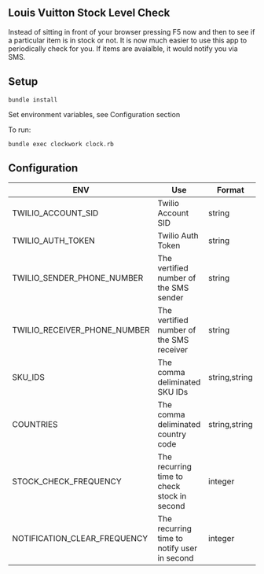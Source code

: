 ## Louis Vuitton Stock Level Check

Instead of sitting in front of your browser pressing F5 now and then to see if a particular item is in stock or not. It is now much easier to use this app to periodically check for you. If items are avaialble, it would notify you via SMS.

## Setup

`bundle install`

Set environment variables, see Configuration section

To run:

`bundle exec clockwork clock.rb`

## Configuration

ENV | Use | Format | Default
--- | --- | --- | ---
TWILIO_ACCOUNT_SID | Twilio Account SID | string
TWILIO_AUTH_TOKEN | Twilio Auth Token | string
TWILIO_SENDER_PHONE_NUMBER | The vertified number of the SMS sender | string
TWILIO_RECEIVER_PHONE_NUMBER | The vertified number of the SMS receiver | string
SKU_IDS | The comma deliminated SKU IDs | string,string |
COUNTRIES | The comma deliminated country code | string,string |
STOCK_CHECK_FREQUENCY | The recurring time to check stock in second | integer | 5
NOTIFICATION_CLEAR_FREQUENCY | The recurring time to notify user in second | integer | 7200